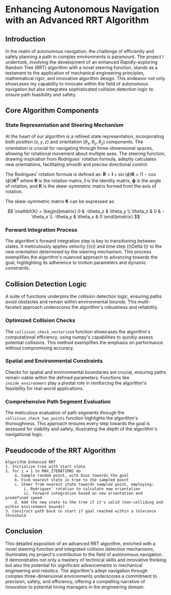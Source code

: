 
# Enhancing Autonomous Navigation with an Advanced RRT Algorithm

## Introduction

In the realm of autonomous navigation, the challenge of efficiently and safely planning a path in complex environments is paramount. The project I undertook, involving the development of an enhanced Rapidly-exploring Random Tree (RRT) algorithm with a novel steering function, stands as a testament to the application of mechanical engineering principles, mathematical rigor, and innovative algorithm design. This endeavor not only showcases my capability to innovate within the field of autonomous navigation but also integrates sophisticated collision detection logic to ensure path feasibility and safety.

## Core Algorithm Components

### State Representation and Steering Mechanism

At the heart of our algorithm is a refined state representation, incorporating both position $(x, y, z)$ and orientation $(	\theta_x, 	\theta_y, 	\theta_z)$ components. The orientation is crucial for navigating through three-dimensional spaces, allowing for rotational movement about multiple axes. The steering function, drawing inspiration from Rodrigues' rotation formula, adeptly calculates new orientations, facilitating smooth and precise directional control.

The Rodrigues' rotation formula is defined as:
$\mathbf{R} = \mathbf{I} + \sin(\phi)\mathbf{K} + (1 - \cos(\phi))\mathbf{K^2}$
where $\mathbf{R}$ is the rotation matrix, $\mathbf{I}$ is the identity matrix, $\mathbf{\phi}$ is the angle of rotation, and $\mathbf{K}$ is the skew-symmetric matrix formed from the axis of rotation.

The skew-symmetric matrix $\mathbf{K}$ can be expressed as:

$$
\mathbf{K} = \begin{bmatrix}
0 & -\theta_z & \theta_y \\
\theta_z & 0 & -\theta_x \\
-\theta_y & \theta_x & 0
\end{bmatrix}
$$

### Forward Integration Process

The algorithm's forward integration step is key to transitioning between states. It meticulously applies velocity \((v)\) and time step \((\Delta t)\) to the new orientation determined by the steering mechanism. This process exemplifies the algorithm's nuanced approach to advancing towards the goal, highlighting its adherence to motion parameters and dynamic constraints.

## Collision Detection Logic

A suite of functions underpins the collision detection logic, ensuring paths avoid obstacles and remain within environmental bounds. This multi-faceted approach underscores the algorithm's robustness and reliability.

### Optimized Collision Checks

The `collision_check_vectorized` function showcases the algorithm's computational efficiency, using numpy's capabilities to quickly assess potential collisions. This method exemplifies the emphasis on performance without compromising accuracy.

### Spatial and Environmental Constraints

Checks for spatial and environmental boundaries are crucial, ensuring paths remain viable within the defined parameters. Functions like `inside_environment` play a pivotal role in reinforcing the algorithm's feasibility for real-world applications.

### Comprehensive Path Segment Evaluation

The meticulous evaluation of path segments through the `collision_check_two_points` function highlights the algorithm's thoroughness. This approach ensures every step towards the goal is assessed for viability and safety, illustrating the depth of the algorithm's navigational logic.

## Pseudocode of the RRT Algorithm

```plaintext
Algorithm Enhanced RRT
1. Initialize tree with start state
2. for i = 1 to MAX_ITERATIONS do
    a. Sample random point, with bias towards the goal
    b. Find nearest state in tree to the sampled point
    c. Steer from nearest state towards sampled point, employing:
        i. Rodrigues' rotation to calculate new orientation
        ii. Forward integration based on new orientation and predefined speed
    d. Add the new state to the tree if it's valid (non-colliding and within environment bounds)
3. Construct path back to start if goal reached within a tolerance threshold
```

## Conclusion

This detailed exposition of an advanced RRT algorithm, enriched with a novel steering function and integrated collision detection mechanisms, illuminates my project's contribution to the field of autonomous navigation. It demonstrates not only a mastery of technical skills and innovative thinking but also the potential for significant advancements in mechanical engineering and robotics. The algorithm's adept navigation through complex three-dimensional environments underscores a commitment to precision, safety, and efficiency, offering a compelling narrative of innovation to potential hiring managers in the engineering domain.
